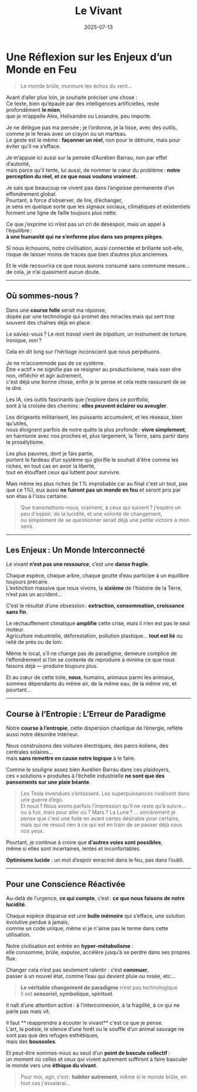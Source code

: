 ﻿---
title: "Le Vivant"
date: "2025-07-13"
order: 8
description: "Une exploration poétique et pratique des crises climatiques, de l’extinction des espèces, et de notre course à l’entropie, avec des pistes pour un équilibre sincère."
coverImage: "/images/bg.jpg"
---

# Une Réflexion sur les Enjeux d’un Monde en Feu

> Le monde brûle, murmure les échos du vent...

Avant d’aller plus loin, je souhaite préciser une chose :  
Ce texte, bien qu’épaulé par des intelligences artificielles, reste profondément **le mien**,  
que je m’appelle Alex, Hellxandre ou Lexandre, peu importe.  

Je ne délègue pas ma pensée ; je l’ordonne, je la tisse, avec des outils, comme je le ferais avec un crayon ou un marteau.  
Le geste est le même : **façonner un réel**, non pour le détruire, mais pour éviter qu’il ne s’efface.

Je m’appuie ici aussi sur la pensée d’Aurélien Barrau, non par effet d’autorité,  
mais parce qu’il tente, lui aussi, de nommer le cœur du problème : **notre perception du réel, et ce que nous voulons vraiment**.

Je sais que beaucoup ne vivent pas dans l’angoisse permanente d’un effondrement global.  
Pourtant, à force d’observer, de lire, d’échanger,  
je sens en quelque sorte que les signaux sociaux, climatiques et existentiels forment une ligne de faille toujours plus nette.

Ce que j’exprime ici n’est pas un cri de désespoir, mais un appel à l’équilibre :  
**à une humanité qui ne s’enferme plus dans ses propres pièges**.

Si nous échouons, notre civilisation, aussi connectée et brillante soit-elle,  
risque de laisser moins de traces que bien d’autres plus anciennes.

Et le vide recouvrira ce que nous aurons consumé sans commune mesure... de cela, je n’ai quasiment aucun doute.

---

## Où sommes-nous ?

Dans une **course folle** serait ma réponse,  
dopée par une technologie qui promet des miracles mais qui sert trop souvent des chaînes déjà en place.

Le saviez-vous ? Le mot _travail_ vient de _tripalium_, un instrument de torture. Ironique, non ?  

Cela en dit long sur l’héritage inconscient que nous perpétuons.

Je ne m’accommode pas de ce système.  
Être « actif » ne signifie pas se résigner au productivisme, mais oser dire non, réfléchir et agir autrement,  
c'est déjà une bonne chose, enfin je le pense et cela reste rassurant de se le dire.

Les IA, ces outils fascinants que j’explore dans ce portfolio,  
sont à la croisée des chemins : **elles peuvent éclairer ou aveugler**.  

Les dirigeants militarisent, les puissants accumulent, et les réseaux, bien qu’utiles,  
nous éloignent parfois de notre quête la plus profonde : **vivre simplement**,  
en harmonie avec nos proches et, plus largement, la Terre, sans partir dans le prosélytisme.

Les plus pauvres, dont je fais partie,  
portent le fardeau d’un système qui glorifie le souhait d'être comme les riches, en tout cas en avoir la liberté,  
tout en étouffant ceux qui luttent pour survivre. 

Mais même les plus riches (le 1 % improbable car au final c'est un tout, pas que ce 1%), 
eux aussi **ne fuiront pas un monde en feu** et seront pris par son étau à l'issu certaine.

> Que transmettons-nous, vraiment, à ceux qui suivent ? 
j'espère un peu d'espoir, de la lucidité, et une volonté de changement,  
ou simplement de se questionner serait déjà une petite victoire à mon sens.

---

## Les Enjeux : Un Monde Interconnecté

Le vivant **n’est pas une ressource**, c’est une **danse fragile**.

Chaque espèce, chaque arbre, chaque goutte d’eau participe à un équilibre toujours précaire.  
L’extinction massive que nous vivons, la **sixième** de l’histoire de la Terre, n’est pas un accident...  

C’est le résultat d’une obsession : **extraction, consommation, croissance sans fin**.

Le réchauffement climatique **amplifie** cette crise, mais il n’en est pas le seul moteur.  
Agriculture industrielle, déforestation, pollution plastique… **tout est lié** ou relié de près ou de loin.

Même le local, s’il ne change pas de paradigme, 
demeure complice de l’effondrement si l’on se contente de reproduire à minima ce que nous faisons déjà — produire toujours plus.

Et au cœur de cette toile, **nous**, humains, animaux parmi les animaux, 
sommes dépendants du même air, de la même eau, de la même vie, et pourtant...

---

## Course à l’Entropie : L’Erreur de Paradigme

Notre **course à l’entropie**, 
cette dispersion chaotique de l’énergie, reflète aussi notre désordre intérieur.

Nous construisons des voitures électriques, des parcs éoliens, des centrales solaires…  
mais **sans remettre en cause notre logique** à le faire.

Comme le souligne assez bien Aurélien Barrau dans ces plaidoyers,  
ces « solutions » produites à l’échelle industrielle **ne sont que des pansements sur une plaie béante**.

> Les Tesla invendues s’entassent. Les superpuissances rivalisent dans une guerre d’ego.  
> Et nous ? Nous avons parfois l’impression qu’il ne reste qu’à suivre… ou à fuir, mais pour aller où ?
> Mars ? La Lune ? ... sincèrement je pense que c'est une fuite en avant certes désirable pour certains, 
mais qui ne résout rien à ce qui est en train de se passer déjà sous nos yeux.

Pourtant, je continue à croire que **d’autres voies sont possibles**,  
même si elles sont incertaines, lentes et inconfortables.

**Optimisme lucide** : un mot d’espoir enraciné dans le feu, pas dans l’oubli.

---

## Pour une Conscience Réactivée

Au-delà de l’urgence, **ce qui compte**, c’est : **ce que nous faisons de notre lucidité**.

Chaque espèce disparue est une **bulle mémoire** qui s’efface, une solution évolutive perdue à jamais,   
comme un code unique, même si je n'aime pas le terme dans cette utilisation.

Notre civilisation est entrée en **hyper‑métabolisme** :  
elle consomme, brûle, expulse, accélère jusqu’à se perdre dans ses propres flux.

Changer cela n’est pas seulement ralentir : c’est **commuer**,  
passer à un nouvel état, comme l’eau qui devient pluie ou rosée, etc...

> **Le véritable changement de paradigme** n’est pas technologique.  
Il est **sensoriel, symbolique, spirituel**.  

Il naît d’une attention active : à l’interconnexion, à la fragilité, à ce qui ne parle pas mais vit.

Il faut ** réapprendre à écouter le vivant** c'est ce que je pense.  
L’art, la poésie, le silence d’une forêt ou le souffle d’un animal sauvage ne sont pas que des refuges esthétiques,  
mais des **boussoles**.

Et peut-être sommes-nous au seuil d’un **point de bascule collectif** :  
un moment où celles et ceux qui vivent autrement suffiront à faire basculer le monde vers une **éthique du vivant**.

> Pour moi, agir, c’est : **habiter autrement**, même si le monde brûle, en tout cas j'essaierai...
